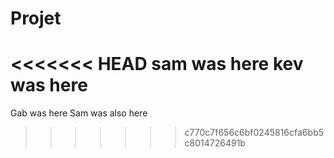 # Projet

<<<<<<< HEAD
sam was here
kev was here
=======
Gab was here
Sam was also here
>>>>>>> c770c7f656c6bf0245816cfa6bb5c8014726491b
